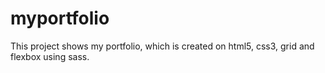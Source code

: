# myportfolio
This project shows my portfolio, which is created on html5, css3, grid and flexbox using sass.
